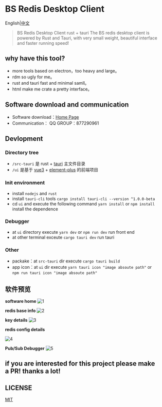 # BS Redis Desktop Client
English|[中文](./readme_cn.md)

> BS Redis Desktop Client rust + tauri
> The BS redis desktop client is powered by Rust and Tauri, with very small weight, beautiful interface and faster running speed!

## why have this tool?

* more tools based on electron，too heavy and large。
* rdm so ugly for me。
* rust and tauri fast and minimal samll。
* html make me crate a pretty interface。

## Software download and communication

* Software download：[Home Page](http://bs.echosocket.com)
* Communication： QQ GROUP：877290961

## Devlopment

### Directory tree

+ `/src-tauri` 是 rust + [tauri](https://tauri.studio/) 主文件目录
+ `/ui` 是基于 [vue3](https://v3.vuejs.org/) + [element-plus](https://element-plus.org/zh-CN/) 的前端项目

### Init environment

- install `nodejs` and `rust`
- install `tauri-cli` tools
  `cargo install tauri-cli --version ^1.0.0-beta`
- cd `ui` and execute the following command
  `yarn install` or `npm install` install the dependence

### Debugger

- at `ui` directory execute `yarn dev` or `npm run dev` run front end
- at other terminal exceute `cargo tauri dev` run tauri 

### Other

- packake：at `src-tauri` dir execute `cargo tauri build`
- app icon：at `ui` dir  execute `yarn tauri icon "image absoute path"` or `npm run tauri icon "image absoute path"`


## 软件预览

**software home**
![1](https://raw.githubusercontent.com/fuyoo/bs-redis-desktop-client/master/imgs/1.png)

**redis base info**
![2](https://raw.githubusercontent.com/fuyoo/bs-redis-desktop-client/master/imgs/2.png)

**key details**
![3](https://raw.githubusercontent.com/fuyoo/bs-redis-desktop-client/master/imgs/3.png)

**redis config details**

![4](https://raw.githubusercontent.com/fuyoo/bs-redis-desktop-client/master/imgs/4.png)

**Pub/Sub Debugger**
![5](https://raw.githubusercontent.com/fuyoo/bs-redis-desktop-client/master/imgs/5.png)

## if you are interested for this project please make a PR! thanks a lot!

## LICENSE
[MIT](./LICENSE)
